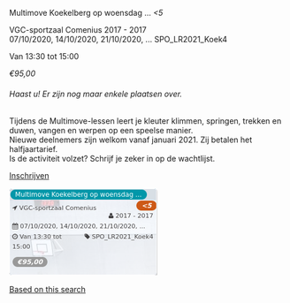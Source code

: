 Multimove Koekelberg op woensdag ... *<5*

VGC-sportzaal Comenius 2017 - 2017  
07/10/2020, 14/10/2020, 21/10/2020, ... SPO\_LR2021\_Koek4  

Van 13:30 tot 15:00

*€95,00*

  

###### *Haast u! Er zijn nog maar enkele plaatsen over.*

  

Tijdens de Multimove-lessen leert je kleuter klimmen, springen, trekken en duwen, vangen en werpen op een speelse manier.  
Nieuwe deelnemers zijn welkom vanaf januari 2021. Zij betalen het halfjaartarief.  
Is de activiteit volzet? Schrijf je zeker in op de wachtlijst.

[Inschrijven](https://tickets.vgc.be/activity/subscribe/SPO_LR2021_Koek4)

![](51460.png)

[Based on this search](https://tickets.vgc.be/activity/index?&vrijeplaatsen=1&Age%5B%5D=3%2C4&entity=151&Period%5B%5D=347)
